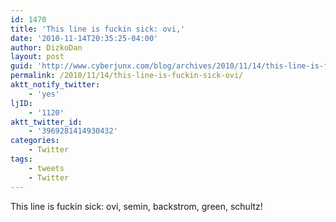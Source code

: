 ```yaml
---
id: 1470
title: 'This line is fuckin sick: ovi,'
date: '2010-11-14T20:35:25-04:00'
author: DizkoDan
layout: post
guid: 'http://www.cyberjunx.com/blog/archives/2010/11/14/this-line-is-fuckin-sick-ovi/'
permalink: /2010/11/14/this-line-is-fuckin-sick-ovi/
aktt_notify_twitter:
    - 'yes'
ljID:
    - '1120'
aktt_twitter_id:
    - '3969281414930432'
categories:
    - Twitter
tags:
    - tweets
    - Twitter
---
```


This line is fuckin sick: ovi, semin, backstrom, green, schultz!